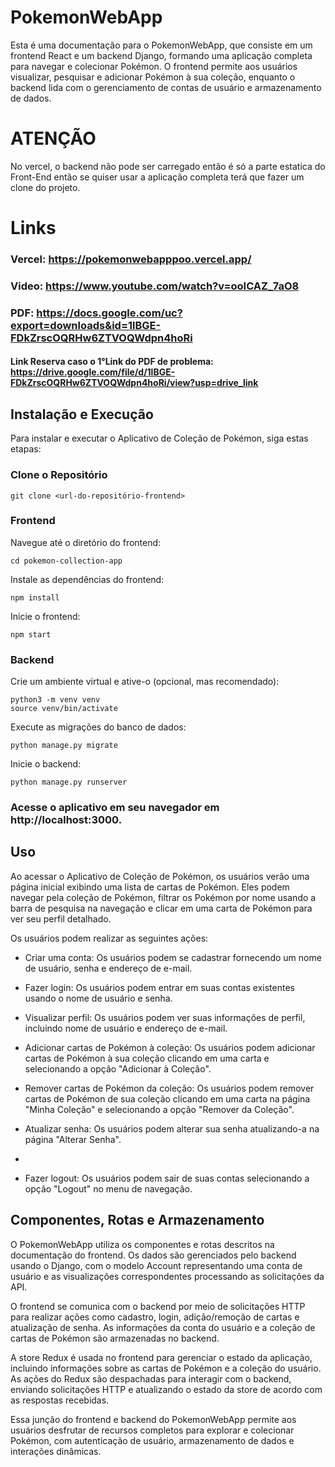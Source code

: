 # PokemonWebApp

Esta é uma documentação para o PokemonWebApp, que consiste em um frontend React e um backend Django, formando uma aplicação completa para navegar e colecionar Pokémon. O frontend permite aos usuários visualizar, pesquisar e adicionar Pokémon à sua coleção, enquanto o backend lida com o gerenciamento de contas de usuário e armazenamento de dados.

# ATENÇÃO
No vercel, o backend não pode ser carregado então é só a parte estatica do Front-End então se quiser usar a aplicação completa terá que fazer um clone do projeto.

# Links

### Vercel: https://pokemonwebapppoo.vercel.app/
### Video: https://www.youtube.com/watch?v=ooICAZ_7aO8
### PDF: https://docs.google.com/uc?export=downloads&id=1lBGE-FDkZrscOQRHw6ZTVOQWdpn4hoRi 

#### Link Reserva caso o 1°Link do PDF de problema: https://drive.google.com/file/d/1lBGE-FDkZrscOQRHw6ZTVOQWdpn4hoRi/view?usp=drive_link

## Instalação e Execução

Para instalar e executar o Aplicativo de Coleção de Pokémon, siga estas etapas:

### Clone o Repositório

    git clone <url-do-repositório-frontend>

### Frontend

Navegue até o diretório do frontend:

    cd pokemon-collection-app

Instale as dependências do frontend:

    npm install

Inicie o frontend:

    npm start

### Backend

Crie um ambiente virtual e ative-o (opcional, mas recomendado):

    python3 -m venv venv
    source venv/bin/activate

Execute as migrações do banco de dados:

    python manage.py migrate

Inicie o backend:

    python manage.py runserver

### Acesse o aplicativo em seu navegador em http://localhost:3000.

## Uso

Ao acessar o Aplicativo de Coleção de Pokémon, os usuários verão uma página inicial exibindo uma lista de cartas de Pokémon. Eles podem navegar pela coleção de Pokémon, filtrar os Pokémon por nome usando a barra de pesquisa na navegação e clicar em uma carta de Pokémon para ver seu perfil detalhado.

Os usuários podem realizar as seguintes ações:

* Criar uma conta: Os usuários podem se cadastrar fornecendo um nome de usuário, senha e endereço de e-mail.

* Fazer login: Os usuários podem entrar em suas contas existentes usando o nome de usuário e senha.

* Visualizar perfil: Os usuários podem ver suas informações de perfil, incluindo nome de usuário e endereço de e-mail.

* Adicionar cartas de Pokémon à coleção: Os usuários podem adicionar cartas de Pokémon à sua coleção clicando em uma carta e selecionando a opção "Adicionar à Coleção".

* Remover cartas de Pokémon da coleção: Os usuários podem remover cartas de Pokémon de sua coleção clicando em uma carta na página "Minha Coleção" e selecionando a opção "Remover da Coleção".

* Atualizar senha: Os usuários podem alterar sua senha atualizando-a na página "Alterar Senha".
* 
* Fazer logout: Os usuários podem sair de suas contas selecionando a opção "Logout" no menu de navegação.

## Componentes, Rotas e Armazenamento

O PokemonWebApp utiliza os componentes e rotas descritos na documentação do frontend. Os dados são gerenciados pelo backend usando o Django, com o modelo Account representando uma conta de usuário e as visualizações correspondentes processando as solicitações da API.

O frontend se comunica com o backend por meio de solicitações HTTP para realizar ações como cadastro, login, adição/remoção de cartas e atualização de senha. As informações da conta do usuário e a coleção de cartas de Pokémon são armazenadas no backend.

A store Redux é usada no frontend para gerenciar o estado da aplicação, incluindo informações sobre as cartas de Pokémon e a coleção do usuário. As ações do Redux são despachadas para interagir com o backend, enviando solicitações HTTP e atualizando o estado da store de acordo com as respostas recebidas.

Essa junção do frontend e backend do PokemonWebApp permite aos usuários desfrutar de recursos completos para explorar e colecionar Pokémon, com autenticação de usuário, armazenamento de dados e interações dinâmicas.
